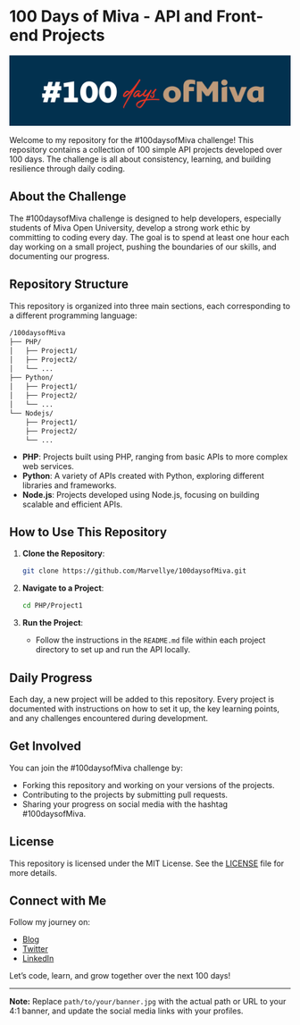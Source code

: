 # 100 Days of Miva - API and Front-end Projects

![#100daysofMiva Banner](public/20240818_225416.png)

Welcome to my repository for the #100daysofMiva challenge! This repository contains a collection of 100 simple API projects developed over 100 days. The challenge is all about consistency, learning, and building resilience through daily coding.

## About the Challenge

The #100daysofMiva challenge is designed to help developers, especially students of Miva Open University, develop a strong work ethic by committing to coding every day. The goal is to spend at least one hour each day working on a small project, pushing the boundaries of our skills, and documenting our progress.

## Repository Structure

This repository is organized into three main sections, each corresponding to a different programming language:
```
/100daysofMiva
├── PHP/
│   ├── Project1/
│   ├── Project2/
│   └── ...
├── Python/
│   ├── Project1/
│   ├── Project2/
│   └── ...
└── Nodejs/
    ├── Project1/
    ├── Project2/
    └── ...
```

- **PHP**: Projects built using PHP, ranging from basic APIs to more complex web services.
- **Python**: A variety of APIs created with Python, exploring different libraries and frameworks.
- **Node.js**: Projects developed using Node.js, focusing on building scalable and efficient APIs.

## How to Use This Repository

1. **Clone the Repository**:
    ```bash
    git clone https://github.com/Marvellye/100daysofMiva.git
    ```

2. **Navigate to a Project**:
    ```bash
    cd PHP/Project1
    ```

3. **Run the Project**:
    - Follow the instructions in the `README.md` file within each project directory to set up and run the API locally.

## Daily Progress

Each day, a new project will be added to this repository. Every project is documented with instructions on how to set it up, the key learning points, and any challenges encountered during development.

## Get Involved

You can join the #100daysofMiva challenge by:
- Forking this repository and working on your versions of the projects.
- Contributing to the projects by submitting pull requests.
- Sharing your progress on social media with the hashtag #100daysofMiva.

## License

This repository is licensed under the MIT License. See the [LICENSE](LICENSE) file for more details.

## Connect with Me

Follow my journey on:
- [Blog](https://yourblog.com)
- [Twitter](https://twitter.com/yourhandle)
- [LinkedIn](https://linkedin.com/in/yourprofile)

Let’s code, learn, and grow together over the next 100 days!

---

**Note:** Replace `path/to/your/banner.jpg` with the actual path or URL to your 4:1 banner, and update the social media links with your profiles.
